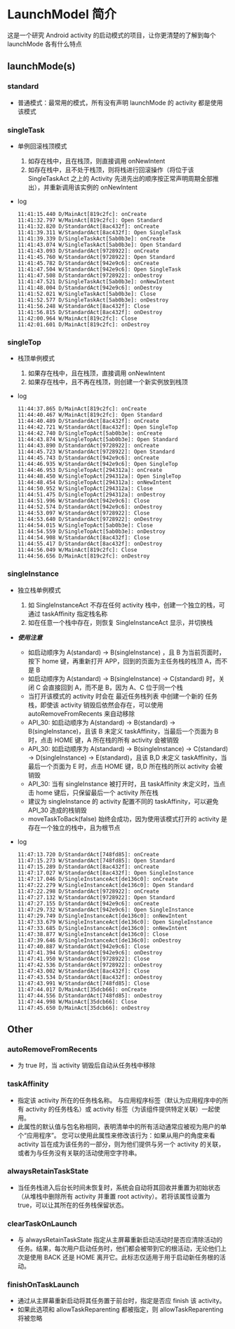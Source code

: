 # LaunchModel 简介

这是一个研究 Android activity 的启动模式的项目，让你更清楚的了解到每个 launchMode 各有什么特点

## launchMode(s)

### standard

* 普通模式：最常用的模式，所有没有声明 launchMode 的 activity 都是使用该模式

### singleTask

* 单例回滚栈顶模式
  1. 如存在栈中，且在栈顶，则直接调用 onNewIntent
  2. 如存在栈中，且不处于栈顶，则将栈进行回滚操作（将位于该 SingleTaskAct 之上的 Activity 先进先出的顺序按正常声明周期全部推出），并重新调用该实例的 onNewIntent

* log

  ```log
  11:41:15.440 D/MainAct[819c2fc]: onCreate
  11:41:32.797 W/MainAct[819c2fc]: Open Standard
  11:41:32.820 D/StandardAct[8ac432f]: onCreate
  11:41:39.311 W/StandardAct[8ac432f]: Open SingleTask
  11:41:39.339 D/SingleTaskAct[5ab0b3e]: onCreate
  11:41:43.074 W/SingleTaskAct[5ab0b3e]: Open Standard
  11:41:43.093 D/StandardAct[9728922]: onCreate
  11:41:45.760 W/StandardAct[9728922]: Open Standard
  11:41:45.782 D/StandardAct[942e9c6]: onCreate
  11:41:47.504 W/StandardAct[942e9c6]: Open SingleTask
  11:41:47.508 D/StandardAct[9728922]: onDestroy
  11:41:47.521 D/SingleTaskAct[5ab0b3e]: onNewIntent
  11:41:48.004 D/StandardAct[942e9c6]: onDestroy
  11:41:52.021 W/SingleTaskAct[5ab0b3e]: Close
  11:41:52.577 D/SingleTaskAct[5ab0b3e]: onDestroy
  11:41:56.248 W/StandardAct[8ac432f]: Close
  11:41:56.815 D/StandardAct[8ac432f]: onDestroy
  11:42:00.964 W/MainAct[819c2fc]: Close
  11:42:01.601 D/MainAct[819c2fc]: onDestroy
  ```

### singleTop

* 栈顶单例模式
  1. 如果存在栈中，且在栈顶，直接调用 onNewIntent
  2. 如果存在栈中，且不再在栈顶，则创建一个新实例放到栈顶

* log

  ```log
  11:44:37.865 D/MainAct[819c2fc]: onCreate
  11:44:40.467 W/MainAct[819c2fc]: Open Standard
  11:44:40.489 D/StandardAct[8ac432f]: onCreate
  11:44:42.721 W/StandardAct[8ac432f]: Open SingleTop
  11:44:42.740 D/SingleTopAct[5ab0b3e]: onCreate
  11:44:43.874 W/SingleTopAct[5ab0b3e]: Open Standard
  11:44:43.890 D/StandardAct[9728922]: onCreate
  11:44:45.723 W/StandardAct[9728922]: Open Standard
  11:44:45.743 D/StandardAct[942e9c6]: onCreate
  11:44:46.935 W/StandardAct[942e9c6]: Open SingleTop
  11:44:46.953 D/SingleTopAct[294312a]: onCreate
  11:44:48.450 W/SingleTopAct[294312a]: Open SingleTop
  11:44:48.454 D/SingleTopAct[294312a]: onNewIntent
  11:44:50.952 W/SingleTopAct[294312a]: Close
  11:44:51.475 D/SingleTopAct[294312a]: onDestroy
  11:44:51.996 W/StandardAct[942e9c6]: Close
  11:44:52.574 D/StandardAct[942e9c6]: onDestroy
  11:44:53.097 W/StandardAct[9728922]: Close
  11:44:53.640 D/StandardAct[9728922]: onDestroy
  11:44:54.015 W/SingleTopAct[5ab0b3e]: Close
  11:44:54.559 D/SingleTopAct[5ab0b3e]: onDestroy
  11:44:54.908 W/StandardAct[8ac432f]: Close
  11:44:55.417 D/StandardAct[8ac432f]: onDestroy
  11:44:56.049 W/MainAct[819c2fc]: Close
  11:44:56.656 D/MainAct[819c2fc]: onDestroy
  ```

### singleInstance

* 独立栈单例模式
  1. 如 SingleInstanceAct 不存在任何 activity 栈中，创建一个独立的栈，可通过 taskAffinity 指定栈名称
  2. 如在任意一个栈中存在，则恢复 SingleInstanceAct 显示，并切换栈
  
* ***使用注意***
  * 如启动顺序为 A(standard) -> B(singleInstance) ，且 B 为当前页面时，按下 home 键，再重新打开 APP，回到的页面为主任务栈的栈顶 A，而不是 B
  * 如启动顺序为 A(standard) -> B(singleInstance) -> C(standard) 时，关闭 C 会直接回到 A，而不是 B，因为 A、C 位于同一个栈
  * 当打开该模式的 activity 时会在 最近任务栈列表 中创建一个新的 任务栈，即使该 activity 销毁后依然会存在，可以使用 autoRemoveFromRecents 来自动移除
  * API_30: 如启动顺序为 A(standard) -> B(standard) -> B(singleInstance)，且该 B 未定义 taskAffinity，当最后一个页面为 B 时，点击 HOME 键，A 所在栈的所有 activity 会被销毁
  * API_30: 如启动顺序为 A(standard) -> B(singleInstance) -> C(standard) -> D(singleInstance) -> E(standard)，且该 B,D 未定义 taskAffinity，当最后一个页面为 E 时，点击 HOME 键，B,D 所在栈的所以 activity 会被销毁
  * API_30: 当有 singleInstance 被打开时，且 taskAffinity 未定义时，当点击 home 键后，只保留最后一个 activity 所在栈
  * 建议为 singleInstance 的 activity 配置不同的 taskAffinity，可以避免 API_30 造成的栈销毁
  * moveTaskToBack(false) 始终会成功，因为使用该模式打开的 activity 是存在一个独立的栈中，且为根节点

* log

  ```log
  11:47:13.720 D/StandardAct[748fd85]: onCreate
  11:47:15.273 W/StandardAct[748fd85]: Open Standard
  11:47:15.289 D/StandardAct[8ac432f]: onCreate
  11:47:17.027 W/StandardAct[8ac432f]: Open SingleInstance
  11:47:17.046 D/SingleInstanceAct[de136c0]: onCreate
  11:47:22.279 W/SingleInstanceAct[de136c0]: Open Standard
  11:47:22.298 D/StandardAct[9728922]: onCreate
  11:47:27.132 W/StandardAct[9728922]: Open Standard
  11:47:27.155 D/StandardAct[942e9c6]: onCreate
  11:47:29.732 W/StandardAct[942e9c6]: Open SingleInstance
  11:47:29.749 D/SingleInstanceAct[de136c0]: onNewIntent
  11:47:33.679 W/SingleInstanceAct[de136c0]: Open SingleInstance
  11:47:33.685 D/SingleInstanceAct[de136c0]: onNewIntent
  11:47:38.877 W/SingleInstanceAct[de136c0]: Close
  11:47:39.646 D/SingleInstanceAct[de136c0]: onDestroy
  11:47:40.887 W/StandardAct[942e9c6]: Close
  11:47:41.394 D/StandardAct[942e9c6]: onDestroy
  11:47:41.950 W/StandardAct[9728922]: Close
  11:47:42.536 D/StandardAct[9728922]: onDestroy
  11:47:43.002 W/StandardAct[8ac432f]: Close
  11:47:43.534 D/StandardAct[8ac432f]: onDestroy
  11:47:43.991 W/StandardAct[748fd85]: Close
  11:47:44.017 D/MainAct[35dcb66]: onCreate
  11:47:44.556 D/StandardAct[748fd85]: onDestroy
  11:47:44.998 W/MainAct[35dcb66]: Close
  11:47:45.650 D/MainAct[35dcb66]: onDestroy
  ```

## Other

### autoRemoveFromRecents

* 为 true 时，当 activity 销毁后自动从任务栈中移除

### taskAffinity

* 指定该 activity 所在的任务栈名称。 与应用程序标签（默认为应用程序中的所有 activity 的任务栈名）或 activity 标签（为该组件提供特定关联）一起使用。
* 此属性的默认值与包名称相同，表明清单中的所有活动通常应被视为用户的单个“应用程序”。 您可以使用此属性来修改该行为：如果从用户的角度来看 activity 旨在成为该任务的一部分，则为他们提供与另一个 activity 的关联，或者为与任务没有关联的活动使用空字符串。

### alwaysRetainTaskState

* 当任务栈进入后台长时间未恢复时，系统会自动将其回收并重置为初始状态（从堆栈中删除所有 activity 并重置 root activity）。若将该属性设置为 true，可以让其所在的任务栈保留状态。

### clearTaskOnLaunch

* 与 alwaysRetainTaskState 指定从主屏幕重新启动活动时是否应清除活动的任务。结果，每次用户启动任务时，他们都会被带到它的根活动，无论他们上次是使用 BACK 还是 HOME 离开它。此标志仅适用于用于启动新任务根的活动。

### finishOnTaskLaunch

* 通过从主屏幕重新启动将其任务置于前台时，指定是否应 finish 该 activity。
* 如果此选项和 allowTaskReparenting 都被指定，则 allowTaskReparenting 将被忽略
